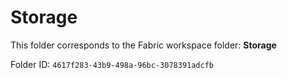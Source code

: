 # Storage

This folder corresponds to the Fabric workspace folder: **Storage**

Folder ID: `4617f283-43b9-498a-96bc-3078391adcfb`
